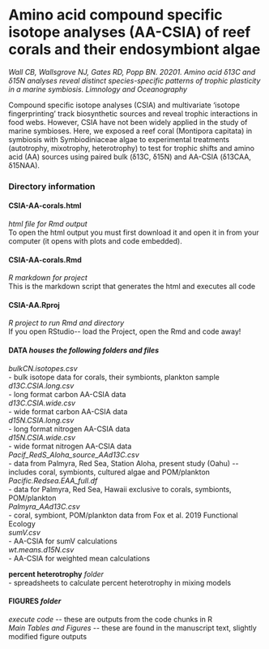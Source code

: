 # Amino acid compound specific isotope analyses (AA-CSIA) of reef corals and their endosymbiont algae
*Wall CB, Wallsgrove NJ, Gates RD, Popp BN. 20201. Amino acid δ13C and δ15N analyses reveal distinct species-specific patterns of trophic plasticity in a marine symbiosis. Limnology and Oceanography*  

Compound specific isotope analyses (CSIA) and multivariate ‘isotope fingerprinting’ track biosynthetic sources and reveal trophic interactions in food webs. However, CSIA have not been widely applied in the study of marine symbioses. Here, we exposed a reef coral (Montipora capitata) in symbiosis with Symbiodiniaceae algae to experimental treatments (autotrophy, mixotrophy, heterotrophy) to test for trophic shifts and amino acid (AA) sources using paired bulk (δ13C, δ15N) and AA-CSIA (δ13CAA, δ15NAA).
   
### Directory information   
  
#### CSIA-AA-corals.html  
   *html file for Rmd output*  
   To open the html output you must first download it and open it in from your computer (it opens with plots and code embedded).
  
#### CSIA-AA-corals.Rmd   
   *R markdown for project*   
   This is the markdown script that generates the html and executes all code
  
#### CSIA-AA.Rproj  
   *R project to run Rmd and directory*  
   If you open RStudio-- load the Project, open the Rmd and code away!
  
#### DATA   *houses the following folders and files*  
   *bulkCN.isotopes.csv*  
       - bulk isotope data for corals, their symbionts, plankton sample  
   *d13C.CSIA.long.csv*  
       - long format carbon AA-CSIA data  
   *d13C.CSIA.wide.csv*  
        - wide format carbon AA-CSIA data  
   *d15N.CSIA.long.csv*  
        - long format nitrogen AA-CSIA data  
   *d15N.CSIA.wide.csv*  
       - wide format nitrogen AA-CSIA data  
   *Pacif_RedS_Aloha_source_AAd13C.csv*  
      - data from Palmyra, Red Sea, Station Aloha, present study (Oahu) -- includes coral, symbionts, cultured algae and POM/plankton  
   *Pacific.Redsea.EAA_full.df*  
      - data for Palmyra, Red Sea, Hawaii exclusive to corals, symbionts, POM/plankton  
   *Palmyra_AAd13C.csv*  
      - coral, symbiont, POM/plankton data from Fox et al. 2019 Functional Ecology  
   *sumV.csv*  
      - AA-CSIA for sumV calculations  
   *wt.means.d15N.csv*  
      - AA-CSIA for weighted mean calculations  
      
  **percent heterotrophy** *folder*  
    - spreadsheets to calculate percent heterotrophy in mixing models
      
#### FIGURES *folder*  
   *execute code* -- these are outputs from the code chunks in R  
   *Main Tables and Figures* -- these are found in the manuscript text, slightly modified figure outputs  
